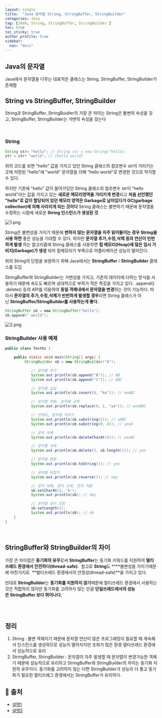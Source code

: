```yaml
---
layout: single
title:  "Java 문자열 String, StringBuffer, StringBuilder"
categories: Java
tag: [JAVA, String, StringBuffer, StringBuilder ]
toc: true
toc_sticky: true
author_profile: true
sidebar:
  nav: "docs"
---
```


## Java의 문자열

Java에서 문자열을 다루는 대표적은 클래스는 String, StringBuffer, StringBuilder가 존재함
<br/>

## String vs StringBuffer, StringBuilder

String과 StringBuffer, StringBuidler의 가장 큰 차이는 String은 불변의 속성을 갖고, StringBuffer, StringBuilder는 가변의 속성을 갖는다

<br/>

### String

```java
String str= "hello"; // String str = new String("hello);
str = str+ "world"; // [hello world]
```

위의 코드를 보면 "hello" 값을 가지고 있던 String 클래스의 참조변수 str이 가리키는 곳에 저장된 "hello"에 "world" 문자열을 더해 "hello world"로 변경한 것으로 착각할 수 있다.

하지만 기존에 "hello" 값이 들어가있던 String 클래스의 참조변수 str이 "hello world"라는 값을 가지고 있는 **새로운 메모리영역을 가리키게 변경**되고 **처음 선언했던 "hello"로 값이 할당되어 있던 메모리 영역은 Garbage로 남아있다가 GC(garbage collection)에 의해 사라지게 되는 것이다**
String 클래스는 불변하기 때문에 문자열을 수정하는 시점에 새로운 **String 인스턴스가 생성된 것**

![1.png](/assets/images/posts/2022-10-29/1.png)

String은 불변성을 가지기 때문에 **변하지 않는 문자열을 자주 읽어들이는 경우 String을 사용 하면** 좋은 성능을 기대할 수 있다. 하지만 **문자열 추가,수정,삭제 등의 연산이 빈번하게 발생**
하는 알고리즘에 String 클래스를 사용하면 **힙 메모리(Heap)에 많은 임시 가비지(Garbage)가 생성**
되어 힙메모리가 부족으로 어플리케이션 성능이 떨어진다.

위의 String의 단점을 보완하기 위해 Java에서는 **StringBuffer** / **StringBuilder** 클래스를 도입

StringBuffer와 StringBuilder는 가변성을 가지고, 기존의 데이터에 더하는 방식을 사용하기 때문에 속도도 빠르며 상대적으로 부하가 적은 특징을 가지고 있다. .append() .delete() 등의 API를 이용하여 **동일 객체내에서 문자열을 변경**하는 것이 가능하다. 따라서 **문자열의 추가,수정,삭제가 빈번하게 발생할 경우**라면 String 클래스가 아닌 **StringBuffer/StringBuilder를 사용하는게 좋다.**

```java
StringBuffer sb = new StringBuffer("hello");
sb.append(" world");
```

![2.png](/assets/images/posts/2022-10-29/2.png)

### StringBuilder 사용 예제


```java
public class TestEx {

	public static void main(String[] args) {
		 StringBuilder sb = new StringBuilder("A");

	        // 문자열 추가
	        System.out.println(sb.append("B")); // AB
	        System.out.println(sb.append("C")); // ABC

	        // 문자열 삽입
	        System.out.println(sb.insert(0, "ko")); // koABC

	        // 문자열 치환, 문자열 교체
	        System.out.println(sb.replace(0, 1, "ye")); // yeoABC

	        // 인덱싱, 문자열 자르기
	        System.out.println(sb.substring(2)); // oABC
	        System.out.println(sb.substring(0, 4)); // yeoA

	        // 문자 삭제
	        System.out.println(sb.deleteCharAt(4)); // yeoAC

	        // 문자열 삭제
	        System.out.println(sb.delete(3, sb.length())); // yeo

	        // 문자열 변환
	        System.out.println(sb.toString()); // yeo

	        // 문자열 뒤집기
	        System.out.println(sb.reverse()); // oey

	        // 문자 대체, 문자 교체, 문자 치환
	        sb.setCharAt(1, 'b');
	        System.out.println(sb); // oby

	        // 문자열 길이 조정
	        sb.setLength(2);
	        System.out.println(sb); // ob
	}
}
```
<br/>


## **StringBuffer와 StringBuilder의 차이**

가장 큰 차이점은 **동기화의 유무**로써 **StringBuffer**는 동기화 키워드를 지원하여 **멀티쓰레드 환경에서 안전하다(thread-safe)**.  참고로 **String**도 ****불변성을 가지기때문에 마찬가지로  **멀티쓰레드 환경에서의 안정성(thread-safe)**을 가지고 있다.

반대로 **StringBuilder**는 **동기화를 지원하지 않기**때문에 멀티쓰레드 환경에서 사용하는 것은 적합하지 않지만 동기화를 고려하지 않는 만큼 **단일쓰레드에서의 성능은 StringBuffer 보다 뛰어나다.**

<br/><br/>

## 정리

1. String : 불변 객체이기 때문에 문자열 연산이 많은 프로그래밍이 필요할 때 계속해서 인스턴스를 생성하므로 성능이 떨어지지만 조회가 많은 환경 멀티쓰레드 환경에서 성능적으로 유리
2. StringBuffer, StringBuilder : 문자열이 자주 발생할 때 문자열이 변경가능한 객체기 때문에 성능적으로 유리하고 StringBuffer와 StringBuilder의 차이는 동기화 지원의 유무이다. 동기화를 고려하지 않는 다면 StringBuilder가 성능이 더 좋고 동기화가 필요한 멀티쓰레그 환경에서는 StringBuffer가 유리하다.


## 📑 출처

 - [설명1](https://ifuwanna.tistory.com/221)
 - [설명2](https://velog.io/@heoseungyeon/StringBuilder%EC%99%80-StringBuffer%EB%8A%94-%EB%AC%B4%EC%8A%A8-%EC%B0%A8%EC%9D%B4%EA%B0%80-%EC%9E%88%EB%8A%94%EA%B0%80)